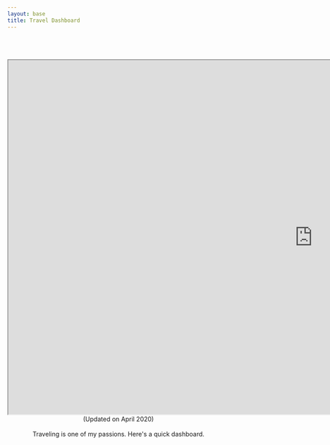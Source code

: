 ```yaml
---
layout: base
title: Travel Dashboard
---
```

<br>
<br>
<br>
<center><iframe src="https://public.tableau.com/views/Book3_15866519615250/VivsFlights?:showVizHome=no&:embed=true" width="1380" height="805" align="middle"></iframe></center>

<div class="col-lg-8 col-lg-offset-2 col-md-10 col-md-offset-1">
  <div align="center">(Updated on April 2020)
  <br><br>
  Traveling is one of my passions. Here's a quick dashboard.</div>
</div>
<br>
<br>

